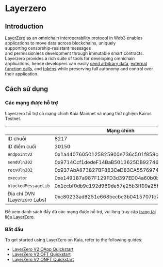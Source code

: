 # Layerzero

## Introduction <a id="introduction"></a>

[LayerZero](https://docs.layerzero.network/v2) as an omnichain interoperability protocol in Web3 enables applications to move data across blockchains, uniquely supporting censorship-resistant messages and permissionless development through immutable smart contracts. Layerzero provides a rich suite of tools for developing omnichain  applications, hence developers can easily [send arbitrary data](https://docs.layerzero.network/v2/home/protocol/contract-standards#oapp), [external function calls](https://docs.layerzero.network/v2/developers/evm/oapp/message-design-patterns), and [tokens](https://docs.layerzero.network/v2/home/protocol/contract-standards#oft) while preserving full autonomy and control over their application.

## Cách sử dụng <a id="usage"></a>

### Các mạng được hỗ trợ

Layerzero hỗ trợ cả mạng chính Kaia Mainnet và mạng thử nghiệm Kairos Testnet.

|                                                 | Mạng chính                                 | Kairos                                     |
| ----------------------------------------------- | ------------------------------------------ | ------------------------------------------ |
| ID chuỗi                                        | 8217                                       | 1001                                       |
| ID điểm cuối                                    | 30150                                      | 40150                                      |
| `endpointV2`                                    | 0x1a44076050125825900e736c501f859c50fE728c | 0x6EDCE65403992e310A62460808c4b910D972f10f |
| `sendUln302`                                    | 0x9714Ccf1dedeF14BaB5013625DB92746C1358cb4 | 0x6bd925aA58325fba65Ea7d4412DDB2E5D2D9427d |
| `recvUln302`                                    | 0x937AbA873827BF883CeD83CA557697427eAA46Ee | 0xFc4eA96c3de3Ba60516976390fA4E945a0b8817B |
| `executor`                                      | 0xe149187a987F129FD3d397ED04a60b0b89D1669f | 0xddF3266fEAa899ACcf805F4379E5137144cb0A7D |
| `blockedMessageLib`                             | 0x1ccbf0db9c192d969de57e25b3ff09a25bb1d862 | 0xAe0549FeF1B77d2D187C867Ad9a5432A9e8381C9 |
| Địa chỉ DVN (Layerzero Labs) | 0xc80233ad8251e668becbc3b0415707fc7075501e | 0xe4fe9782b809b7d66f0dcd10157275d2c4e4898d |

Để xem danh sách đầy đủ các mạng được hỗ trợ, vui lòng truy cập [trang tài liệu LayerZero](https://docs.layerzero.network/v2/deployments/chains/klaytn).

### Bắt đầu

To get started using LayerZero on Kaia, refer to the following guides:

- [LayerZero V2 OApp Quickstart](https://docs.layerzero.network/v2/developers/evm/oapp/overview)
- [LayerZero V2 OFT Quickstart](https://docs.layerzero.network/v2/developers/evm/oft/quickstart)
- [LayerZero V2 ONFT Quickstart](https://docs.layerzero.network/v2/developers/evm/onft/quickstart)